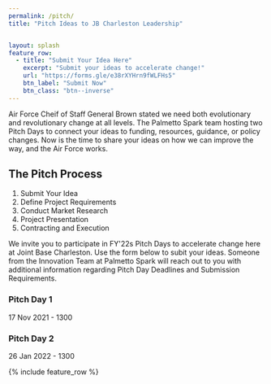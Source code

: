 ```yaml
---
permalink: /pitch/
title: "Pitch Ideas to JB Charleston Leadership"


layout: splash
feature_row:
  - title: "Submit Your Idea Here"
    excerpt: "Submit your ideas to accelerate change!"
    url: "https://forms.gle/e38rXYHrn9fWLFHs5"
    btn_label: "Submit Now"
    btn_class: "btn--inverse"
---
```


Air Force Cheif of Staff General Brown stated we need both evolutionary and revolutionary change at all levels. The Palmetto Spark team hosting two Pitch Days to connect your ideas to funding, resources, guidance, or policy changes. Now is the time to share your ideas on how we can improve the way, and the Air Force works. 

## The Pitch Process
1. Submit Your Idea
2. Define Project Requirements
3. Conduct Market Research
4. Project Presentation
5. Contracting and Execution

We invite you to participate in FY'22s Pitch Days to accelerate change here at Joint Base Charleston. Use the form below to subit your ideas. Someone from the Innovation Team at Palmetto Spark will reach out to you with additional information regarding Pitch Day Deadlines and Submission Requirements. 

### Pitch Day 1
17 Nov 2021 - 1300

### Pitch Day 2
26 Jan 2022 - 1300

{% include feature_row %} 
